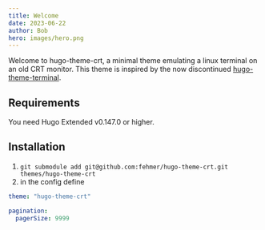 ```yaml
---
title: Welcome
date: 2023-06-22
author: Bob
hero: images/hero.png
---
```


Welcome to hugo-theme-crt, a minimal theme emulating a linux terminal on an old CRT monitor. This theme is inspired by the now discontinued [hugo-theme-terminal](https://github.com/panr/hugo-theme-terminal).

## Requirements

You need Hugo Extended v0.147.0 or higher.

## Installation

1. `git submodule add git@github.com:fehmer/hugo-theme-crt.git themes/hugo-theme-crt`
2. in the config define

```yaml
theme: "hugo-theme-crt"

pagination:
  pagerSize: 9999
```
